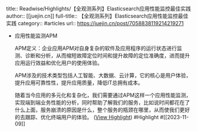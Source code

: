 title:: Readwise/Highlights/【全观测系列】Elasticsearch应用性能监控最佳实践
author:: [[juejin.cn]]
full-title:: 【全观测系列】Elasticsearch应用性能监控最佳实践
category:: #articles
url:: https://juejin.cn/post/7058838119214219271
- 应用性能监测APM
  
  APM定义：企业应用APM对自身复杂的软件及应用程序的运行状态进行监测、诊断和分析，从而缩短故障定位时间和提升故障的定位准确度，进而提升应用运行效益和优化用户的使用体验。
  
  APM涉及的技术类型包括人工智能、大数据、云计算，它的核心是用户体验，提升应用可靠性性，提升应用质量，降低IT总拥有成本。
  
  随着当今应用的多元化和复杂化，我们需要通过APM这样一个应用性能监测，实现端到端业务性能的分析，同时帮助了解我们的服务，比如说时间都花在了什么上面，服务崩溃的原因是什么，整个服务的瓶颈在哪里，从而使我们更好的去跟踪、优化终端用户的体验。 ([View Highlight](https://read.readwise.io/read/01herza8ywx26x28jkbezd7y9p)) #Highlight #[[2023-11-09]]